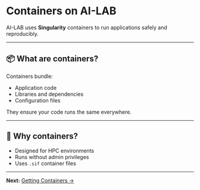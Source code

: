# Containers on AI-LAB

AI-LAB uses **Singularity** containers to run applications safely and reproducibly.

---

## 📦 What are containers?

Containers bundle:

* Application code
* Libraries and dependencies
* Configuration files

They ensure your code runs the same everywhere.

---

## 📢 Why containers?

* Designed for HPC environments
* Runs without admin privileges
* Uses `.sif` container files

---

**Next:** [Getting Containers →](16-getting-containers.md)
